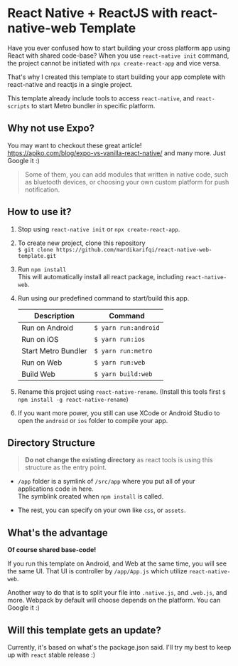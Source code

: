# React Native + ReactJS with react-native-web Template
Have you ever confused how to start building your cross platform app using React with shared code-base? 
When you use `react-native init` command, the project cannot be initiated with `npx create-react-app` and vice versa.

That's why I created this template to start building your app complete with react-native and reactjs in a single project.

This template already include tools to access `react-native`, and `react-scripts` to start Metro bundler in specific platform.

## Why not use Expo?
You may want to checkout these great article!  
https://apiko.com/blog/expo-vs-vanilla-react-native/
and many more. Just Google it :)

> Some of them, you can add modules that written in native code, such as bluetooth devices, or choosing your own custom platform for push notification.


## How to use it?
1. Stop using `react-native init` or `npx create-react-app`.

2. To create new project, clone this repository  
`$ git clone https://github.com/mardikarifqi/react-native-web-template.git`

3. Run `npm install`  
This will automatically install all react package, including `react-native-web`.

4. Run using our predefined command to start/build this app.  

    Description          | Command  
    -------------------- | -------------  
    Run on Android       | `$ yarn run:android`  
    Run on iOS           | `$ yarn run:ios`  
    Start Metro Bundler  | `$ yarn run:metro`  
    Run on Web           | `$ yarn run:web`  
    Build Web            | `$ yarn build:web`  

5. Rename this project using `react-native-rename`. (Install this tools first `$ npm install -g react-native-rename`)

6. If you want more power, you still can use XCode or Android Studio to open the `android` or `ios` folder to compile your app.

## Directory Structure
> **Do not change the existing directory** as react tools is using this structure as the entry point.  

- `/app` folder is a symlink of `/src/app` where you put all of your applications code in here.   
  The symblink created when `npm install` is called. 

- The rest, you can specify on your own like `css`, or `assets`.

## What's the advantage
**Of course shared base-code!**

If you run this template on Android, and Web at the same time, you will see the same UI. That UI is controller by `/app/App.js` which utilize `react-native-web`.

Another way to do that is to split your file into `.native.js`, and `.web.js`, and more. Webpack by default will choose depends on the platform. You can Google it :)

## Will this template gets an update?
Currently, it's based on what's the package.json said.
I'll try my best to keep up with `react` stable release :)
